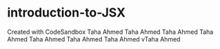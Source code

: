 # introduction-to-JSX
Created with CodeSandbox
Taha Ahmed
Taha Ahmed
Taha Ahmed
Taha Ahmed
Taha Ahmed
Taha Ahmed
Taha Ahmed
vTaha Ahmed
